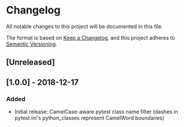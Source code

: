 # Changelog
All notable changes to this project will be documented in this file.

The format is based on [Keep a Changelog](https://keepachangelog.com/en/1.0.0/),
and this project adheres to [Semantic Versioning](https://semver.org/spec/v2.0.0.html).


## [Unreleased]


## [1.0.0] - 2018-12-17
### Added
 - Initial release: CamelCase-aware pytest class name filter (dashes in pytest.ini's python_classes represent CamelWord boundaries)
